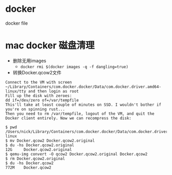 # docker
docker file

# mac docker 磁盘清理
  * 删除无用images
      * `docker rmi $(docker images -q -f dangling=true)`
  * 转换Docker.qcow2文件

```
Connect to the VM with screen ~/Library/Containers/com.docker.docker/Data/com.docker.driver.amd64-linux/tty and then login as root
Fill up the disk with zeroes:
dd if=/dev/zero of=/var/tempfile
This'll take at least couple of minutes on SSD. I wouldn't bother if you're on spinning rust...
Then you need to rm /var/tempfile, logout of the VM, and quit the Docker client entirely. Now we can recompress the disk:

$ pwd
/Users/nick/Library/Containers/com.docker.docker/Data/com.docker.driver.amd64-linux
$ mv Docker.qcow2 Docker.qcow2.original
$ du -hs Docker.qcow2.original
12G     Docker.qcow2.original
$ qemu-img convert -O qcow2 Docker.qcow2.original Docker.qcow2
$ rm Docker.qcow2.original
$ du -hs Docker.qcow2
772M    Docker.qcow2
```

